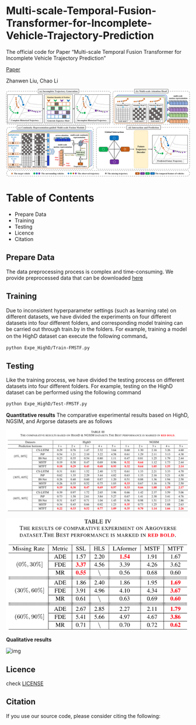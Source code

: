 # Multi-scale-Temporal-Fusion-Transformer-for-Incomplete-Vehicle-Trajectory-Prediction
The official code for Paper “Multi-scale Temporal Fusion Transformer for Incomplete Vehicle Trajectory Prediction” 

[Paper]() 

Zhanwen Liu, Chao Li

![img](pipline.jpg)

Table of Contents
=================
  * Prepare Data
  * Training
  * Testing
  * Licence
  * Citation

## Prepare Data
The data preprocessing process is complex and time-consuming. We provide preprocessed data that can be downloaded [here]() 

## Training
Due to inconsistent hyperparameter settings (such as learning rate) on different datasets, we have divided the experiments on four different datasets into four different folders, and corresponding model training can be carried out through train.by in the folders. For example, training a model on the HighD dataset can execute the following command。
```sh
python Expe_HighD/Train-FMSTF.py
```

## Testing
Like the training process, we have divided the testing process on different datasets into four different folders. For example, testing on the HighD dataset can be performed using the following command
```sh
python Expe_HighD/Test-FMSTF.py
```
**Quantitative results**
The comparative experimental results based on HighD, NGSIM, and Argorse datasets are as follows

![img](result_on_HighD&NGSIM.jpg)

![img](result_on_Argoverse.png)

**Qualitative results**

![img](visualization.jpg)

## Licence
check [LICENSE](LICENSE)

## Citation
If you use our source code, please consider citing the following:
```bibtex
```



